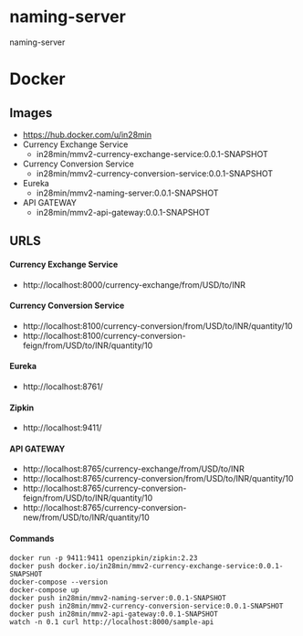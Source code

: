 # naming-server
naming-server

# Docker

## Images

- https://hub.docker.com/u/in28min
- Currency Exchange Service 
	- in28min/mmv2-currency-exchange-service:0.0.1-SNAPSHOT
- Currency Conversion Service
	- in28min/mmv2-currency-conversion-service:0.0.1-SNAPSHOT
- Eureka
	- in28min/mmv2-naming-server:0.0.1-SNAPSHOT
- API GATEWAY
	- in28min/mmv2-api-gateway:0.0.1-SNAPSHOT

## URLS

#### Currency Exchange Service
- http://localhost:8000/currency-exchange/from/USD/to/INR

#### Currency Conversion Service
- http://localhost:8100/currency-conversion/from/USD/to/INR/quantity/10
- http://localhost:8100/currency-conversion-feign/from/USD/to/INR/quantity/10

#### Eureka
- http://localhost:8761/

#### Zipkin
- http://localhost:9411/

#### API GATEWAY
- http://localhost:8765/currency-exchange/from/USD/to/INR
- http://localhost:8765/currency-conversion/from/USD/to/INR/quantity/10
- http://localhost:8765/currency-conversion-feign/from/USD/to/INR/quantity/10
- http://localhost:8765/currency-conversion-new/from/USD/to/INR/quantity/10

#### Commands
```
docker run -p 9411:9411 openzipkin/zipkin:2.23
docker push docker.io/in28min/mmv2-currency-exchange-service:0.0.1-SNAPSHOT
docker-compose --version
docker-compose up
docker push in28min/mmv2-naming-server:0.0.1-SNAPSHOT
docker push in28min/mmv2-currency-conversion-service:0.0.1-SNAPSHOT
docker push in28min/mmv2-api-gateway:0.0.1-SNAPSHOT
watch -n 0.1 curl http://localhost:8000/sample-api
```
